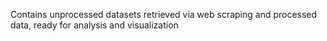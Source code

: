 Contains unprocessed datasets retrieved via web scraping and processed data, ready for analysis and visualization
